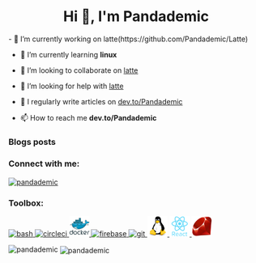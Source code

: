 <h1 align="center">Hi 👋, I'm Pandademic</h1>
- 🔭 I’m currently working on latte(https://github.com/Pandademic/Latte)

- 🌱 I’m currently learning **linux**

- 👯 I’m looking to collaborate on [latte](https://github.com/Pandademic/Latte)

- 🤝 I’m looking for help with [latte](https://github.com/Pandademic/Latte)

- 📝 I regularly write articles on [dev.to/Pandademic](dev.to/Pandademic)

- 📫 How to reach me **dev.to/Pandademic**

### Blogs posts
<!-- BLOG-POST-LIST:START -->
<!-- BLOG-POST-LIST:END -->

<h3 align="left">Connect with me:</h3>
<p align="left">
<a href="https://dev.to/pandademic" target="blank"><img align="center" src="https://cdn.jsdelivr.net/npm/simple-icons@3.0.1/icons/dev-dot-to.svg" alt="pandademic" height="30" width="40" /></a>
</p>

<h3 align="left">Toolbox:</h3>
<p align="left"> <a href="https://www.gnu.org/software/bash/" target="_blank"> <img src="https://www.vectorlogo.zone/logos/gnu_bash/gnu_bash-icon.svg" alt="bash" width="40" height="40"/> </a> <a href="https://circleci.com" target="_blank"> <img src="https://www.vectorlogo.zone/logos/circleci/circleci-icon.svg" alt="circleci" width="40" height="40"/> </a> <a href="https://www.docker.com/" target="_blank"> <img src="https://raw.githubusercontent.com/devicons/devicon/master/icons/docker/docker-original-wordmark.svg" alt="docker" width="40" height="40"/> </a> <a href="https://firebase.google.com/" target="_blank"> <img src="https://www.vectorlogo.zone/logos/firebase/firebase-icon.svg" alt="firebase" width="40" height="40"/> </a> <a href="https://git-scm.com/" target="_blank"> <img src="https://www.vectorlogo.zone/logos/git-scm/git-scm-icon.svg" alt="git" width="40" height="40"/> </a> <a href="https://www.linux.org/" target="_blank"> <img src="https://raw.githubusercontent.com/devicons/devicon/master/icons/linux/linux-original.svg" alt="linux" width="40" height="40"/> </a> <a href="https://reactjs.org/" target="_blank"> <img src="https://raw.githubusercontent.com/devicons/devicon/master/icons/react/react-original-wordmark.svg" alt="react" width="40" height="40"/> </a> <a href="https://www.ruby-lang.org/en/" target="_blank"> <img src="https://raw.githubusercontent.com/devicons/devicon/master/icons/ruby/ruby-original.svg" alt="ruby" width="40" height="40"/> </a> </p>

<p><img align="left" src="https://github-readme-stats.vercel.app/api/top-langs?username=pandademic&show_icons=true&theme=tokyonight&locale=en&layout=compact" alt="pandademic" /></p>

<p>&nbsp;<img align="center" src="https://github-readme-stats.vercel.app/api?username=pandademic&show_icons=true&theme=tokyonight&locale=en" alt="pandademic" /></p>

